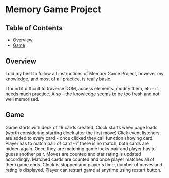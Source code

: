 # Memory Game Project

## Table of Contents

* [Overview](#Overview)
* [Game](#Game)


## Overview

I did my best to follow all instructions of Memory Game Project, however my knowledge, and most of all practice, is really basic.

I found it difficult to traverse DOM, access elements, modify them, etc - it needs much practice.
Also - the knowledge seems to be too fresh and not well memorised.

## Game

Game starts with deck of 16 cards created. Clock starts when page loads (worth considering starting clock after the first move)
Click event listeners are added to every card - once clicked they call function showing card.
Player has to match pair of card - if there is no match, both cards are hidden again.
Once they are matching game locks pair and player has to guess another pair.
Moves are counted and star rating is updated accordingly.
Matched cards are counted and once player matches all of them game ends.
Clock is stopped and player's time, number of moves and rating is displayed.
Player can restart game at anytime using restart button.
